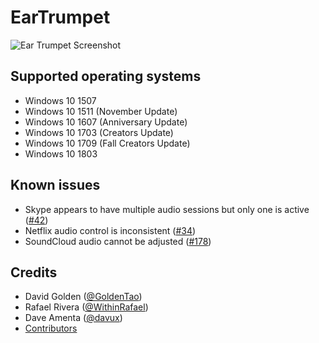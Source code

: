 # EarTrumpet

![Ear Trumpet Screenshot](https://raw.githubusercontent.com/File-New-Project/EarTrumpet/dev/Graphics/hero1.gif)

## Supported operating systems ##
- Windows 10 1507
- Windows 10 1511 (November Update)
- Windows 10 1607 (Anniversary Update)
- Windows 10 1703 (Creators Update)
- Windows 10 1709 (Fall Creators Update)
- Windows 10 1803

## Known issues ##
- Skype appears to have multiple audio sessions but only one is active ([#42](https://github.com/File-New-Project/EarTrumpet/issues/42))
- Netflix audio control is inconsistent ([#34](https://github.com/File-New-Project/EarTrumpet/issues/34))
- SoundCloud audio cannot be adjusted ([#178](https://github.com/File-New-Project/EarTrumpet/issues/178))

## Credits ##
- David Golden ([@GoldenTao](https://www.twitter.com/GoldenTao))
- Rafael Rivera ([@WithinRafael](https://www.twitter.com/WithinRafael))
- Dave Amenta ([@davux](https://www.twitter.com/davux))
- [Contributors](https://github.com/File-New-Project/EarTrumpet/graphs/contributors)